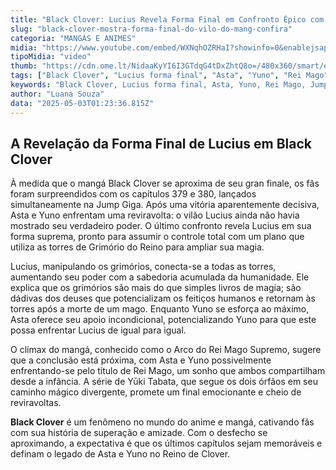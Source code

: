 ```yaml
---
title: "Black Clover: Lucius Revela Forma Final em Confronto Épico com Asta e Yuno"
slug: "black-clover-mostra-forma-final-do-vilo-do-mang-confira"
categoria: "MANGÁS E ANIMES"
midia: "https://www.youtube.com/embed/WXNqhOZRHaI?showinfo=0&enablejsapi=1"
tipoMidia: "video"
thumb: "https://cdn.ome.lt/NidaaKyYI6I3GTdqG4tDxZhtQ8o=/480x360/smart/extras/conteudos/Design_sem_nome_-_2025-05-02T210246.868.png"
tags: ["Black Clover", "Lucius forma final", "Asta", "Yuno", "Rei Mago", "Jump Giga", "mangá Black Clover", "Yūki Tabata"]
keywords: "Black Clover, Lucius forma final, Asta, Yuno, Rei Mago, Jump Giga, mangá Black Clover, Yūki Tabata"
author: "Luana Souza"
data: "2025-05-03T01:23:36.815Z"
---
```


## A Revelação da Forma Final de Lucius em Black Clover

<blockquote class="twitter-tweet"><a href="https://twitter.com/user/status/1917973634129318051"></a></blockquote>

À medida que o mangá Black Clover se aproxima de seu gran finale, os fãs foram surpreendidos com os capítulos 379 e 380, lançados simultaneamente na Jump Giga. Após uma vitória aparentemente decisiva, Asta e Yuno enfrentam uma reviravolta: o vilão Lucius ainda não havia mostrado seu verdadeiro poder. O último confronto revela Lucius em sua forma suprema, pronto para assumir o controle total com um plano que utiliza as torres de Grimório do Reino para ampliar sua magia.

Lucius, manipulando os grimórios, conecta-se a todas as torres, aumentando seu poder com a sabedoria acumulada da humanidade. Ele explica que os grimórios são mais do que simples livros de magia; são dádivas dos deuses que potencializam os feitiços humanos e retornam às torres após a morte de um mago. Enquanto Yuno se esforça ao máximo, Asta oferece seu apoio incondicional, potencializando Yuno para que este possa enfrentar Lucius de igual para igual.

O clímax do mangá, conhecido como o Arco do Rei Mago Supremo, sugere que a conclusão está próxima, com Asta e Yuno possivelmente enfrentando-se pelo título de Rei Mago, um sonho que ambos compartilham desde a infância. A série de Yūki Tabata, que segue os dois órfãos em seu caminho mágico divergente, promete um final emocionante e cheio de reviravoltas.

**Black Clover** é um fenômeno no mundo do anime e mangá, cativando fãs com sua história de superação e amizade. Com o desfecho se aproximando, a expectativa é que os últimos capítulos sejam memoráveis e definam o legado de Asta e Yuno no Reino de Clover.